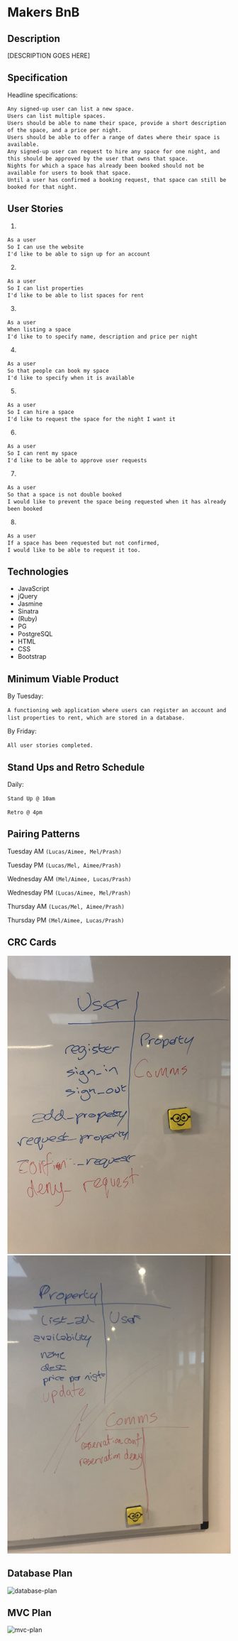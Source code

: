 # Makers BnB #

## Description ##

[DESCRIPTION GOES HERE]

## Specification ##

Headline specifications:
```
Any signed-up user can list a new space.
Users can list multiple spaces.
Users should be able to name their space, provide a short description of the space, and a price per night.
Users should be able to offer a range of dates where their space is available.
Any signed-up user can request to hire any space for one night, and this should be approved by the user that owns that space.
Nights for which a space has already been booked should not be available for users to book that space.
Until a user has confirmed a booking request, that space can still be booked for that night.
```

## User Stories ##

1.
```
As a user
So I can use the website
I'd like to be able to sign up for an account
```
2.
```
As a user
So I can list properties
I'd like to be able to list spaces for rent
```
3.
```
As a user
When listing a space
I'd like to to specify name, description and price per night
```
4.
```
As a user
So that people can book my space
I'd like to specify when it is available
```
5.
```
As a user
So I can hire a space
I'd like to request the space for the night I want it
```
6.
```
As a user
So I can rent my space
I'd like to be able to approve user requests
```
7.
```
As a user
So that a space is not double booked
I would like to prevent the space being requested when it has already been booked
```
8.
```
As a user
If a space has been requested but not confirmed,
I would like to be able to request it too.
```

## Technologies

* JavaScript
* jQuery
* Jasmine
* Sinatra
* (Ruby)
* PG
* PostgreSQL
* HTML
* CSS
* Bootstrap

## Minimum Viable Product ##

By Tuesday:

`A functioning web application where users can register an account and list properties to rent, which are stored in a database.`

By Friday:

`All user stories completed.`

## Stand Ups and Retro Schedule ##

Daily:

`Stand Up @ 10am`

`Retro @ 4pm`

## Pairing Patterns ##

Tuesday AM `(Lucas/Aimee, Mel/Prash)`

Tuesday PM `(Lucas/Mel, Aimee/Prash)`

Wednesday AM `(Mel/Aimee, Lucas/Prash)`

Wednesday PM `(Lucas/Aimee, Mel/Prash)`

Thursday AM `(Lucas/Mel, Aimee/Prash)`

Thursday PM `(Mel/Aimee, Lucas/Prash)`

## CRC Cards ##
![user-card](public/user-card.png)
![property-card](public/property-card.png)

## Database Plan ##
![database-plan](public/database-plan.png)

## MVC Plan ##
![mvc-plan](public/mvc-plan.png)
